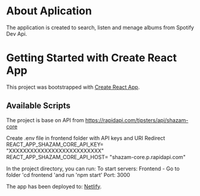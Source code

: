 # About Aplication

The application is created to search, listen and menage albums from Spotify Dev Api.

# Getting Started with Create React App

This project was bootstrapped with [Create React App](https://create-react-app.dev/).

## Available Scripts

The project is base on API from https://rapidapi.com/tipsters/api/shazam-core

Create .env file in frontend folder with API keys and URI Redirect
REACT_APP_SHAZAM_CORE_API_KEY= "XXXXXXXXXXXXXXXXXXXXXXXXXX"
REACT_APP_SHAZAM_CORE_API_HOST= "shazam-core.p.rapidapi.com"

In the project directory, you can run:
To start servers:
Frontend - Go to folder 'cd frontend 'and run 'npm start' Port: 3000

The app has been deployed to: [Netlify](https://theadify.netlify.app/).

